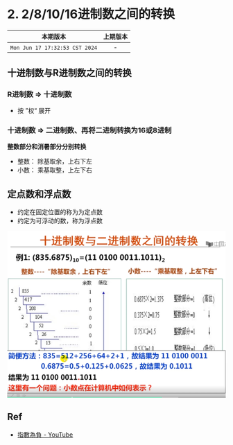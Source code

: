 # 2. 2/8/10/16进制数之间的转换

|本期版本|上期版本
|:---:|:---:
`Mon Jun 17 17:32:53 CST 2024` | -

## 十进制数与R进制数之间的转换

### R进制数 => 十进制数

* 按 ”权“ 展开

### 十进制数 => 二进制数、再将二进制转换为16或8进制

**整数部分和消暑部分分别转换**

* 整数： 除基取余，上右下左
* 小数： 乘基取整，上左下右

## 定点数和浮点数

* 约定在固定位置的称为为定点数
* 约定为可浮动的数，称为浮点数

<img src="./01.png" />

## Ref

* [指數為負 - YouTube](https://www.youtube.com/watch?v=Us-8Mik_ONY&list=PLSMlGYT5yLXH63cbYdh6Y7dj-dBWiKrq8&index=14)